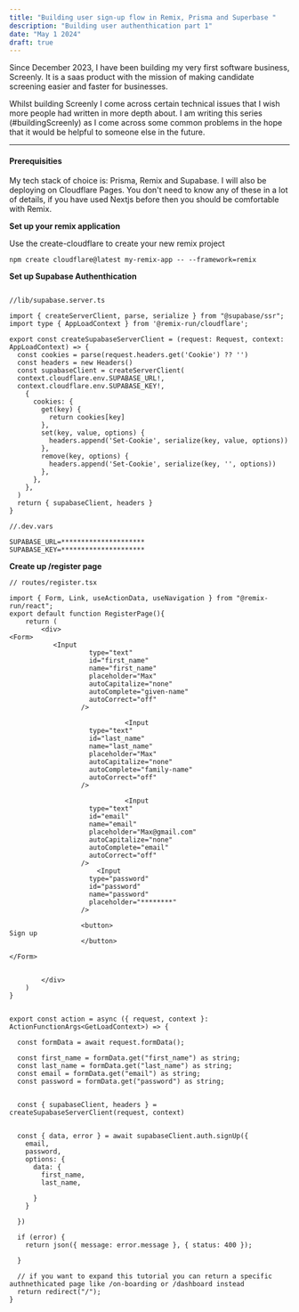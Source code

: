 ```yaml
---
title: "Building user sign-up flow in Remix, Prisma and Superbase "
description: "Building user authenthication part 1"
date: "May 1 2024"
draft: true
---
```


Since December 2023, I have been building my very first software business, Screenly. It is a saas product with the mission of making candidate screening easier and faster for businesses.

Whilst building Screenly I come across certain technical issues that I wish more people had written in more depth about. I am writing this series (#buildingScreenly) as I come across some common problems in the hope that it would be helpful to someone else in the future. 

---

####  Prerequisities

My tech stack of choice is: Prisma, Remix and Supabase. I will also be deploying on Cloudflare Pages. You don't need to know any of these in a lot of details, if you have used Nextjs before then you should be comfortable with Remix.


 **Set up your remix application**

Use the create-cloudflare to create your new remix project

```
npm create cloudflare@latest my-remix-app -- --framework=remix
```




**Set up Supabase Authenthication**




```

//lib/supabase.server.ts

import { createServerClient, parse, serialize } from "@supabase/ssr";
import type { AppLoadContext } from '@remix-run/cloudflare';

export const createSupabaseServerClient = (request: Request, context: AppLoadContext) => {
  const cookies = parse(request.headers.get('Cookie') ?? '')
  const headers = new Headers()
  const supabaseClient = createServerClient(
  context.cloudflare.env.SUPABASE_URL!,
  context.cloudflare.env.SUPABASE_KEY!,
    {
      cookies: {
        get(key) {
          return cookies[key]
        },
        set(key, value, options) {
          headers.append('Set-Cookie', serialize(key, value, options))
        },
        remove(key, options) {
          headers.append('Set-Cookie', serialize(key, '', options))
        },
      },
    },
  )
  return { supabaseClient, headers }
}

```



```
//.dev.vars

SUPABASE_URL=*********************
SUPABASE_KEY=*********************

```

**Create up /register page**


```
// routes/register.tsx

import { Form, Link, useActionData, useNavigation } from "@remix-run/react";
export default function RegisterPage(){
    return (
        <div>
<Form>
           <Input
                    type="text"
                    id="first_name"
                    name="first_name"
                    placeholder="Max"
                    autoCapitalize="none"
                    autoComplete="given-name"
                    autoCorrect="off"
                  />

                             <Input
                    type="text"
                    id="last_name"
                    name="last_name"
                    placeholder="Max"
                    autoCapitalize="none"
                    autoComplete="family-name"
                    autoCorrect="off"
                  />

                             <Input
                    type="text"
                    id="email"
                    name="email"
                    placeholder="Max@gmail.com"
                    autoCapitalize="none"
                    autoComplete="email"
                    autoCorrect="off"
                  />
                      <Input
                    type="password"
                    id="password"
                    name="password"
                    placeholder="********"
                  />

                  <button>
Sign up
                  </button>

</Form>
        

        </div>
    )
}

```



```

export const action = async ({ request, context }: ActionFunctionArgs<GetLoadContext>) => {
 
  const formData = await request.formData();

  const first_name = formData.get("first_name") as string;
  const last_name = formData.get("last_name") as string;
  const email = formData.get("email") as string;
  const password = formData.get("password") as string;


  const { supabaseClient, headers } = createSupabaseServerClient(request, context)

 
  const { data, error } = await supabaseClient.auth.signUp({
    email,
    password,
    options: {
      data: {
        first_name,
        last_name,

      }
    }

  })

  if (error) {
    return json({ message: error.message }, { status: 400 });

  }

  // if you want to expand this tutorial you can return a specific authnethicated page like /on-boarding or /dashboard instead
  return redirect("/");
}


```
